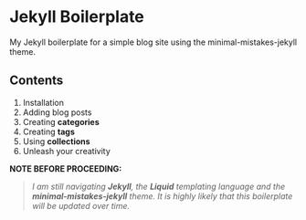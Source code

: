 # Jekyll Boilerplate
My Jekyll boilerplate for a simple blog site using the minimal-mistakes-jekyll theme.

## Contents
1. Installation
2. Adding blog posts
3. Creating **categories**
4. Creating **tags**
5. Using **collections**
6. Unleash your creativity

**NOTE BEFORE PROCEEDING:**
> *I am still navigating **Jekyll**, the **Liquid** templating language and the **minimal-mistakes-jekyll** theme. It is highly likely that this boilerplate will be updated over time.*
